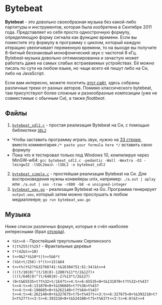 # Bytebeat
**Bytebeat** - это довольно своеобразная музыка без какой-либо партитуры и инструментов, которая была изобретена в Сентябре 2011 года. Представляет из себя просто однострочную формулу, определяющую форму сигнала как функцию времени. Если вы поместите эту формулу в программу с циклом, который каждую итерацию увеличивает переменную времени, то на выходе вы получите 8-битный беззнаковый монофонический звук с частотой 8 кГц. Bytebeat-музыка довольно оптимизированна и зачастую может работать даже на самых слабых встраеваемых устройствах. Её можно писать по сути на любом языке, но чаще всего её пишут либо на Си, либо на JavaScript.

Если вам интересно, можете посетить [этот сайт](https://dollchan.net/bytebeat), здесь собраны различные треки от разных авторов. Помимо классического bytebeat, там присутствуют более сложные и разнообразные композиции (уже не совместимые с обычным Си), а также *floatbeat*.
## Файлы
1. [`bytebeat_sdl2.c`](bytebeat_sdl2.c) - простая реализация Bytebeat на Си, с помощью библиотеки [`SDL2`](https://libsdl.org)
- Чтобы заставить программу играть звук, нужно на [33 строке](bytebeat_sdl2.c#L33), вместо комментария `/* paste your formula here */` вставить свою формулу
- Пока что я тестировал только под Windows 10, компилируя через MinGW-w64: `gcc bytebeat_sdl2.c -pedantic -Wall -Wextra -O3 -lmingw32 -lSDL2main -lSDL2 -o bytebeat_sdl2`
2. [`bytebeat_simple.c`](bytebeat_simple.c) - простейшая реализация Bytebeat на Си. Для воспроизведения нужны конвейеры unix, например: `./a.out | aplay` или `./a.out | sox -traw -r800 -b8 -e unsigned-integer`
3. [`bytebeat_wav.go`](bytebeat_wav.go) - реализация Bytebeat на Go. Программа генерирует `output.wav`, который затем можно прослушать в любом медиаплеере; `go run bytebeat_wav.go`
## Музыка
Ниже список различных формул, которые я счёл наиболее интересными (брал [отсюда](https://dollchan.net/bytebeat)).
- `t&t>>8` - Простейший треугольник Серпинского
- `t|t%255|t%257` - Фрактальные деревья
- `t*(42&t>>10)`
- `t>>9&2*t&10*t|t>>5&6*t`
- `(t&t+t/256)-t*(t>>15)&64`
- `t>>t%(t%2?t&32768?41:t&16384?51:61:34)&t>>4`
- `(((t/10|0)^(t/10|0)-1280)%11*t/2&127)+(((t/640|0)^(t/640|0)-2)%13*t/2&127)`
- `(0<t&65535>t?t%32>t/1E4?t>>4:t>>6:65535<0+t&131070>t?t%32>t%43?t>>4:t>>6:131070<0+t&196605>t?t%36>t%43?t>>4:t>>6:196605<0+t&262140>t?t%64>t%43?t>>4:t>>6:262140<0+t&327675>t?5<t%43?t<<3:t>>6:327675<0+t&393210>t?5<t%27?t<<3:t>>6:393210<0+t&524280>t?5<t%63?t<<3:t>>6:0)&t>>4`
